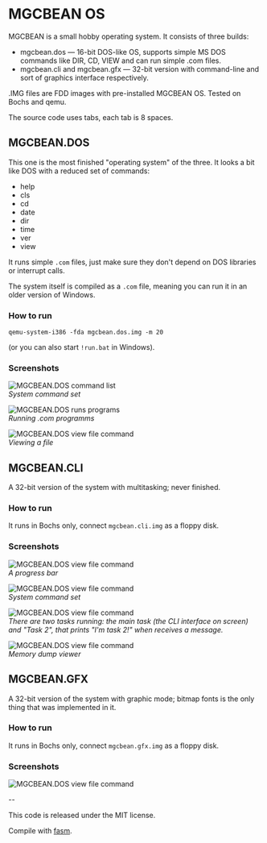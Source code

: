 # MGCBEAN OS

MGCBEAN is a small hobby operating system. It consists of three builds:

- mgcbean.dos &mdash; 16-bit DOS-like OS, supports simple MS DOS commands like DIR, CD, VIEW and can run simple .com files.
- mgcbean.cli and mgcbean.gfx &mdash; 32-bit version with command-line and sort of graphics interface respectively.

.IMG files are FDD images with pre-installed MGCBEAN OS. Tested on Bochs and qemu.

The source code uses tabs, each tab is 8 spaces.

## MGCBEAN.DOS

This one is the most finished "operating system" of the three.
It looks a bit like DOS with a reduced set of commands:

- help
- cls
- cd
- date
- dir
- time
- ver
- view

It runs simple `.com` files, just make sure they don't depend on DOS libraries or interrupt calls.

The system itself is compiled as a `.com` file, meaning you can run it in an older version of Windows.

### How to run

```
qemu-system-i386 -fda mgcbean.dos.img -m 20
```

(or you can also start `!run.bat` in Windows).

### Screenshots

![MGCBEAN.DOS command list](doc/image/mgcbean.dos-1.png)
<br />*System command set*


![MGCBEAN.DOS runs programs](doc/image/mgcbean.dos-2.png)
<br />*Running .com programms*

![MGCBEAN.DOS view file command](doc/image/mgcbean.dos-3.png)
<br />*Viewing a file*


## MGCBEAN.CLI

A 32-bit version of the system with multitasking; never finished.

### How to run

It runs in Bochs only, connect `mgcbean.cli.img` as a floppy disk.

### Screenshots

![MGCBEAN.DOS view file command](doc/image/mgcbean.cli-1.png)
<br />*A progress bar*

![MGCBEAN.DOS view file command](doc/image/mgcbean.cli-2.png)
<br />*System command set*

![MGCBEAN.DOS view file command](doc/image/mgcbean.cli-3.png)
<br />*There are two tasks running: the main task (the CLI interface on screen) and "Task 2", that prints "I'm task 2!" when receives a message.*

![MGCBEAN.DOS view file command](doc/image/mgcbean.cli-4.png)
<br />*Memory dump viewer*

## MGCBEAN.GFX

A 32-bit version of the system with graphic mode; bitmap fonts is the only thing that was implemented in it.

### How to run

It runs in Bochs only, connect `mgcbean.gfx.img` as a floppy disk.

### Screenshots

![MGCBEAN.DOS view file command](doc/image/mgcbean.gfx-1.png)


--

This code is released under the MIT license.

Compile with [fasm](http://flatassembler.net/ "flat assembler").
